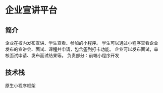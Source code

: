 # 企业宣讲平台
## 简介 
企业在校内发布宣讲、学生查看、参加的小程序。
学生可以通过小程序查看企业发布的宣讲会、面试、课程并申请，包含签到打卡功能。
企业可以发布面试，审核面试申请、发布面试结果等。
负责部分：前端小程序开发
## 技术栈
原生小程序框架
